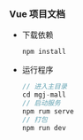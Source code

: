 ###  Vue 项目文档

+ 下载依赖

  ```javascript
  npm install
  ```
+ 运行程序

  ```javascript
  // 进入主目录
  cd mgj-mall
  // 启动服务
  npm rum serve
  // 打包
  npm run dev
  ```

  